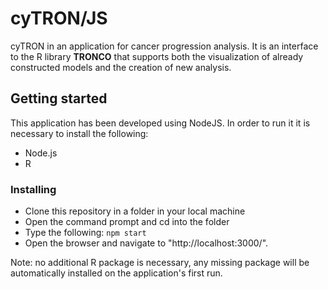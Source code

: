 # cyTRON/JS

cyTRON in an application for cancer progression analysis. It is an interface to the R library **TRONCO** that supports both the visualization of already constructed models and the creation of new analysis. 

## Getting started
This application has been developed using NodeJS. In order to run it it is necessary to install the following:
* Node.js
* R

### Installing

* Clone this repository in a folder in your local machine
* Open the command prompt and cd into the folder
* Type the following: `npm start`
* Open the browser and navigate to "http://localhost:3000/". 

Note: no additional R package is necessary, any missing package will be automatically installed on the application's first run.
